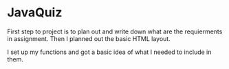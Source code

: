 # JavaQuiz

First step to project is to plan out and write down what are the requierments in assignment.
Then I planned out the basic HTML layout.

I set up my functions and got a basic idea of what I needed to include in them.
